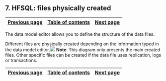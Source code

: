
## 7. HFSQL: files physically created
			

| [Previous page](../Concepts_WB/1410087428.md) | [Table of contents](../Concepts_WB/1410087102.md) | [Next page](../Concepts_WB/1410087431.md) |
| --- | --- | --- |



<a name="NOTE1"></a>
<a name="NOTE1_1"></a>
The data model editor allows you to define the structure of the data files.

Different files are physically created depending on the information typed in the data model editor.![](https://doc.pcsoft.fr/en-US/images/image.awp?langid=3&name=creation_fichier_HFSQL.gif)
 **Note**: This diagram only presents the main created files. Other specific files can be created if the data file uses replication, logs or transactions.

| [Previous page](../Concepts_WB/1410087428.md) | [Table of contents](../Concepts_WB/1410087102.md) | [Next page](../Concepts_WB/1410087431.md) |
| --- | --- | --- |




